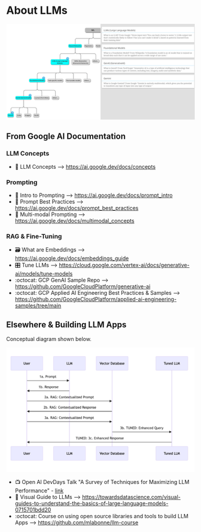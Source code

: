 # About LLMs

<img src="https://github.com/lynnlangit/gcp-essentials/blob/master/6_AI-ML/images/llm-hierarchy.png" width=800>

## From Google AI Documentation

### LLM Concepts
  - 📖 LLM Concepts --> https://ai.google.dev/docs/concepts

### Prompting
  - 📖 Intro to Prompting --> https://ai.google.dev/docs/prompt_intro
  - 📖 Prompt Best Practices --> https://ai.google.dev/docs/prompt_best_practices
  - 📖 Multi-modal Prompting --> https://ai.google.dev/docs/multimodal_concepts
    
### RAG & Fine-Tuning
  - 🗃️ What are Embeddings --> https://ai.google.dev/docs/embeddings_guide
  - 🎛️ Tune LLMs --> https://cloud.google.com/vertex-ai/docs/generative-ai/models/tune-models
  - :octocat: GCP GenAI Sample Repo --> https://github.com/GoogleCloudPlatform/generative-ai
  - :octocat: GCP Applied AI Engineering Best Practices & Samples --> https://github.com/GoogleCloudPlatform/applied-ai-engineering-samples/tree/main

## Elsewhere & Building LLM Apps

Conceptual diagram shown below.

<img src="https://github.com/lynnlangit/gcp-essentials/blob/master/6_AI-ML/images/llm-apps.png" width=800>

 - 📺 Open AI DevDays Talk "A Survey of Techniques for Maximizing LLM Performance" - [link](https://www.youtube.com/watch?v=ahnGLM-RC1Y)
 - 📘 Visual Guide to LLMs --> https://towardsdatascience.com/visual-guides-to-understand-the-basics-of-large-language-models-0715701bdd20
 - :octocat: Course on using open source libraries and tools to build LLM Apps --> https://github.com/mlabonne/llm-course

